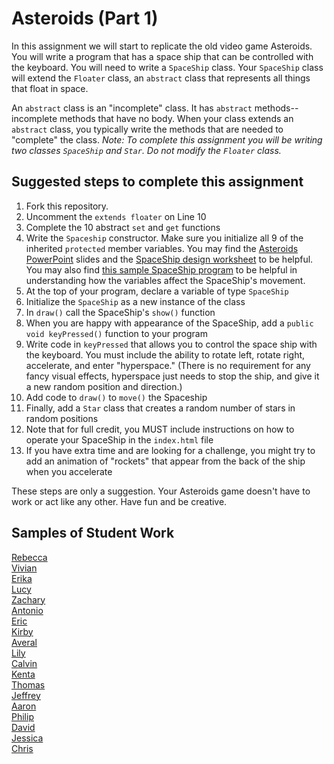 Asteroids (Part 1)
==================
In this assignment we will start to replicate the old video game Asteroids. You will write a program that has a space ship that can be controlled with the keyboard. You will need to write a `SpaceShip` class. Your `SpaceShip` class will extend the `Floater` class, an `abstract` class that represents all things that float in space. 

An `abstract` class is an "incomplete" class. It has `abstract` methods--incomplete methods that have no body. When your class extends an `abstract` class, you typically write the methods that are needed to "complete" the class. _Note: To complete this assignment you will be writing two classes `SpaceShip` and `Star`. Do not modify the `Floater` class._

Suggested steps to complete this assignment
-------------------------------------------

1. Fork this repository.
2. Uncomment the `extends floater` on Line 10
3. Complete the 10 abstract `set` and `get` functions
4. Write the `Spaceship` constructor. Make sure you initialize all 9 of the inherited `protected` member variables. You may find the [Asteroids PowerPoint](https://drive.google.com/file/d/0Bz2ZkT6qWPYTYjU0NDE5ZDYtYzEwOS00MGNlLTk0OGMtODBhODI3N2JiYzRi/view?usp=sharing) slides and the [SpaceShip design worksheet](https://drive.google.com/open?id=0Bz2ZkT6qWPYTSXFkdGxJYTVDTmc) to be helpful. You may also find [this sample SpaceShip program](https://56d4b6566b56a59e1f634ea30f548666c459899d.googledrive.com/host/0Bz2ZkT6qWPYTallTVFJBOWdNcDQ/) to be helpful in understanding how the variables affect the SpaceShip's movement.
5. At the top of your program, declare a variable of type `SpaceShip`
6. Initialize the `SpaceShip` as a new instance of the class
7. In `draw()` call the SpaceShip's `show()` function
8. When you are happy with appearance of the SpaceShip, add a `public void keyPressed()` function to your program
9. Write code in `keyPressed` that allows you to control the space ship with the keyboard. You must include the ability to rotate left, rotate right, accelerate, and enter "hyperspace." (There is no requirement for any fancy visual effects, hyperspace just needs to stop the ship, and give it a new random position and direction.)
10. Add code to `draw()` to `move()` the Spaceship
11. Finally, add a `Star` class that creates a random number of stars in random positions
12. Note that for full credit, you MUST include instructions on how to operate your SpaceShip in the `index.html` file
12. If you have extra time and are looking for a challenge, you might try to add an animation of "rockets" that appear from the back of the ship when you accelerate

These steps are only a suggestion. Your Asteroids game doesn't have to work or act like any other. Have fun and be creative.

Samples of Student Work
-----------------------
[Rebecca](http://rebeccachen1.github.io/AsteroidsGame/)  
[Vivian](http://vivianlam.github.io/AsteroidsGame/)  
[Erika](http://bekutaa.github.io/AsteroidsGame/)   
[Lucy](http://luchen825.github.io/AsteroidsGame/)   
[Zachary](https://zachooz.github.io/AsteroidsGame/)   
[Antonio](https://adcarmona.github.io/AsteroidsGame/)   
[Eric](http://ericheung1231.github.io/AsteroidsGame/)  
[Kirby](http://kichoy.github.io/AsteroidsGame/)   
[Averal](http://avekan33.github.io/AsteroidsGame/)   
[Lily](http://magicallilicorn.github.io/AsteroidsGame/)   
[Calvin](http://icalvin12.github.io/AsteroidsGame/)   
[Kenta](http://redtorch.github.io/AsteroidsGame/)   
[Thomas](http://tomikam.github.io/AsteroidsGame/)  
[Jeffrey](http://jeffreyyin1.github.io/AsteroidsGame/)  
[Aaron](http://aaronchowapcs.github.io/Lightning/)  
[Philip](http://philiphuang2.github.io/AsteroidsGame/)  
[David](http://inthehat.github.io/AsteroidsGame/)  
[Jessica](http://happyjessica97.github.io/AsteroidsGame/)   
[Chris](http://chrisma1.github.io/AsteroidsGame/)   
